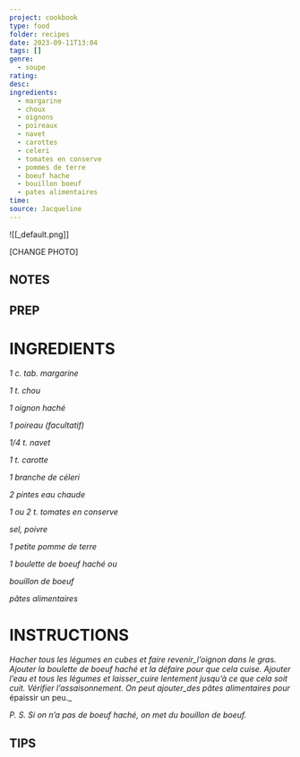 ```yaml
---
project: cookbook
type: food
folder: recipes
date: 2023-09-11T13:04
tags: []
genre:
  - soupe
rating: 
desc: 
ingredients:
  - margarine
  - choux
  - oignons
  - poireaux
  - navet
  - carottes
  - celeri
  - tomates en conserve
  - pommes de terre
  - boeuf hache
  - bouillon boeuf
  - pates alimentaires
time: 
source: Jacqueline
---
```


![[_default.png]]

[CHANGE PHOTO]


## NOTES




## PREP


# INGREDIENTS

_1 c. tab. margarine_

_1 t. chou_

_1 oignon haché_

_1 poireau (facultatif)_

_1/4 t. navet_

_1 t. carotte_

_1 branche de céleri_

_2 pintes eau chaude_

_1 ou 2 t. tomates en conserve_

_sel, poivre_

_1 petite pomme de terre_

_1 boulette de boeuf haché ou_

_bouillon de boeuf_

_pâtes alimentaires_

# INSTRUCTIONS

_Hacher tous les légumes en cubes et_
_faire revenir_l’oignon dans le gras. Ajouter_
_la boulette de boeuf haché et la défaire_
_pour que cela cuise. Ajouter l’eau et tous les_
_légumes et laisser_cuire lentement jusqu’à ce_
_que cela soit cuit. Vérifier l’assaisonnement._
_On peut ajouter_des pâtes alimentaires pour_
épaissir un peu._

_P. S. Si on n’a pas de boeuf haché, on met du_
_bouillon de boeuf._


## TIPS



